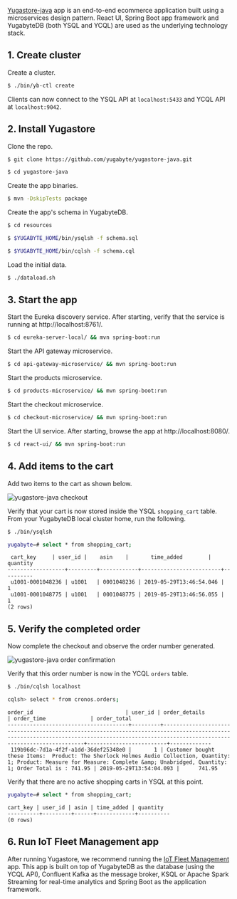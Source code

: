 [Yugastore-java](https://github.com/yugabyte/yugastore-java) app is an end-to-end ecommerce application built using a microservices design pattern. React UI, Spring Boot app framework and YugabyteDB (both YSQL and YCQL) are used as the underlying technology stack.

## 1. Create cluster

Create a cluster.

```sh
$ ./bin/yb-ctl create
```

Clients can now connect to the YSQL API at `localhost:5433` and YCQL API at `localhost:9042`.

## 2. Install Yugastore

Clone the repo.

```sh
$ git clone https://github.com/yugabyte/yugastore-java.git
```

```sh
$ cd yugastore-java
```

Create the app binaries.

```sh
$ mvn -DskipTests package
```

Create the app's schema in YugabyteDB.

```sh
$ cd resources
```

```sh
$ $YUGABYTE_HOME/bin/ysqlsh -f schema.sql
```

```sh
$ $YUGABYTE_HOME/bin/cqlsh -f schema.cql
```

Load the initial data.

```sh
$ ./dataload.sh
```

## 3. Start the app

Start the Eureka discovery service. After starting, verify that the service is running at http://localhost:8761/.

```sh
$ cd eureka-server-local/ && mvn spring-boot:run
```

Start the API gateway microservice.

```sh
$ cd api-gateway-microservice/ && mvn spring-boot:run
```

Start the products microservice.

```sh
$ cd products-microservice/ && mvn spring-boot:run
```

Start the checkout microservice.

```sh
$ cd checkout-microservice/ && mvn spring-boot:run
```

Start the UI service. After starting, browse the app at http://localhost:8080/.

```sh
$ cd react-ui/ && mvn spring-boot:run
```

## 4. Add items to the cart

Add two items to the cart as shown below.

![yugastore-java checkout](/images/quick_start/binary-yugastore-java-checkout.png)

Verify that your cart is now stored inside the YSQL `shopping_cart` table. From your YugabyteDB local cluster home, run the following.

```sh
$ ./bin/ysqlsh
```

```sh
yugabyte=# select * from shopping_cart;
```

```
 cart_key     | user_id |    asin    |       time_added        | quantity 
------------------+---------+------------+-------------------------+----------
 u1001-0001048236 | u1001   | 0001048236 | 2019-05-29T13:46:54.046 |        1
 u1001-0001048775 | u1001   | 0001048775 | 2019-05-29T13:46:56.055 |        1
(2 rows)
```

## 5. Verify the completed order

Now complete the checkout and observe the order number generated. 

![yugastore-java order confirmation](/images/quick_start/binary-yugastore-java-orderconfirmation.png)

Verify that this order number is now in the YCQL `orders` table.

```sh
$ ./bin/cqlsh localhost
```

```sh
cqlsh> select * from cronos.orders;
```

```
order_id                             | user_id | order_details                                                                                                                                                                           | order_time              | order_total
--------------------------------------+---------+-----------------------------------------------------------------------------------------------------------------------------------------------------------------------------------------+-------------------------+-------------
 119b96dc-7d1a-4f2f-a1dd-36def25348e0 |       1 | Customer bought these Items:  Product: The Sherlock Holmes Audio Collection, Quantity: 1; Product: Measure for Measure: Complete &amp; Unabridged, Quantity: 1; Order Total is : 741.95 | 2019-05-29T13:54:04.093 |      741.95

```

Verify that there are no active shopping carts in YSQL at this point.

```sh
yugabyte=# select * from shopping_cart;
```

```
cart_key | user_id | asin | time_added | quantity 
----------+---------+------+------------+----------
(0 rows)
```

## 6. Run IoT Fleet Management app

After running Yugastore, we recommend running the [IoT Fleet Management](../realworld-apps/iot-spark-kafka-ksql/) app. This app is built on top of YugabyteDB as the database (using the YCQL API), Confluent Kafka as the message broker, KSQL or Apache Spark Streaming for real-time analytics and Spring Boot as the application framework.

